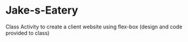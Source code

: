 # Jake-s-Eatery
Class Activity to create a client website using flex-box (design and code provided to class)
